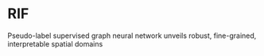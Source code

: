 # RIF
Pseudo-label supervised graph neural network unveils robust, fine-grained, interpretable spatial domains
